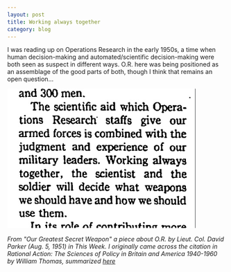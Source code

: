 ```yaml
---
layout: post
title: Working always together
category: blog
---
```

I was reading up on Operations Research in the early 1950s, a time when human decision-making and automated/scientific decision-making were both seen as suspect in different ways. O.R. here was being positioned as an assemblage of the good parts of both, though I think that remains an open question...

![The best or worst of times](/img/sci_sol.jpg)

<cite>From "Our Greatest Secret Weapon" a piece about O.R. by Lieut. Col. David Parker (Aug. 5, 1951) in *This Week*. I originally came across the citation in *Rational Action: The Sciences of Policy in Britain and America 1940-1960* by William Thomas, summarized [here](https://www.informs.org/ORMS-Today/Public-Articles/June-Volume-42-Number-3/History-of-OR-Useful-history-of-operations-research)</cite>
